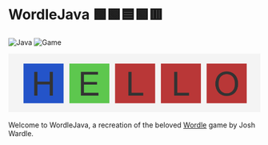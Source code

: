 # WordleJava 🟩🟩🟦🟩🟥

<img src="https://img.shields.io/badge/Java-F09112" alt="Java"> <img src="https://img.shields.io/badge/Game-8F4FA0" alt="Game">

![img_1.png](img_1.png)

Welcome to WordleJava, a recreation of the beloved [Wordle](https://www.nytimes.com/games/wordle/index.html) game by Josh Wardle. 

